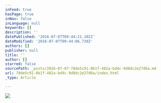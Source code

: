 ```yaml
---
inFeed: true
hasPage: true
inNav: false
inLanguage: null
keywords: []
description: ''
datePublished: '2016-07-07T09:44:21.102Z'
dateModified: '2016-07-07T09:44:06.730Z'
authors: []
publisher: null
title: ''
author: []
starred: false
sourcePath: _posts/2016-07-07-78de5c91-8b1f-482a-bd4c-9d8dc2e27d6a.md
url: 78de5c91-8b1f-482a-bd4c-9d8dc2e27d6a/index.html
_type: Article

---
```

![](https://the-grid-user-content.s3-us-west-2.amazonaws.com/2fb24685-daed-4f02-92ec-a55a57e7ca03.jpg)